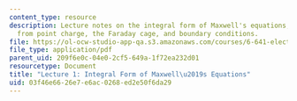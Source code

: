 ```yaml
---
content_type: resource
description: Lecture notes on the integral form of Maxwell's equations, electric field
  from point charge, the Faraday cage, and boundary conditions.
file: https://ol-ocw-studio-app-qa.s3.amazonaws.com/courses/6-641-electromagnetic-fields-forces-and-motion-spring-2005/03f46e6626e7e6ac0268ed2e50f6da29_lecture1.pdf
file_type: application/pdf
parent_uid: 209f6e0c-04e0-2cf5-649a-1f72ea232d01
resourcetype: Document
title: "Lecture 1: Integral Form of Maxwell\u2019s Equations"
uid: 03f46e66-26e7-e6ac-0268-ed2e50f6da29
---
```

